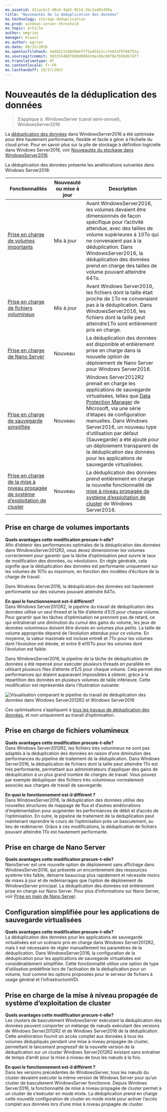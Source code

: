 ```yaml
---
ms.assetid: d11acbc2-40c6-4ab2-9514-2bc3ad81499a
title: "Nouveautés de la déduplication des données"
ms.technology: storage-deduplication
ms.prod: windows-server-threshold
ms.topic: article
author: wmgries
manager: klaasl
ms.author: wgries
ms.date: 09/15/2016
ms.openlocfilehash: 4a69221548d9defff5a45413ccfe824f9788755a
ms.sourcegitcommit: 583355400f6b0d880dc0ac6bc06f0efb50d674f7
ms.translationtype: HT
ms.contentlocale: fr-FR
ms.lasthandoff: 10/17/2017
---
```

# <a name="whats-new-in-data-deduplication"></a>Nouveautés de la déduplication des données

> S’applique à: WindowsServer (canal semi-annuel), WindowsServer2016

La [déduplication des données](overview.md) dans WindowsServer2016 a été optimisée pour être hautement performante, flexible et facile à gérer à l’échelle du cloud privé. Pour en savoir plus sur la pile de stockage à définition logicielle dans Windows Server2016, voir [Nouveautés du stockage dans WindowsServer2016](../whats-new-in-storage.md).

La déduplication des données présente les améliorations suivantes dans Windows Server2016:

| Fonctionnalités | Nouveauté ou mise à jour | Description |
|---------------|----------------|-------------|
| [Prise en charge de volumes importants](whats-new.md#large-volume-support) | Mis à jour | Avant WindowsServer2016, les volumes devaient être dimensionnés de façon spécifique pour l’activité attendue, avec des tailles de volume supérieures à 10To qui ne convenaient pas à la déduplication. Dans WindowsServer2016, la déduplication des données prend en charge des tailles de volume pouvant atteindre 64To. |
| [Prise en charge de fichiers volumineux](whats-new.md#large-file-support) | Mis à jour | Avant Windows Server2016, les fichiers dont la taille était proche de 1To ne convenaient pas à la déduplication. Dans WindowsServer2016, les fichiers dont la taille peut atteindre1To sont entièrement pris en charge. |
| [Prise en charge de Nano Server](whats-new.md#nano-server-support) | Nouveau | La déduplication des données est disponible et entièrement prise en charge dans la nouvelle option de déploiement de Nano Server pour Windows Server2016. |
| [Prise en charge de sauvegarde simplifiée](whats-new.md#simple-backup-support) | Nouveau | Windows Server2012R2 prenait en charge les applications de sauvegarde virtualisées, telles que [Data Protection Manager](https://technet.microsoft.com/library/hh758173.aspx) de Microsoft, via une série d’étapes de configuration manuelles. Dans Windows Server2016, un nouveau type d’utilisation par défaut (Sauvegarde) a été ajouté pour un déploiement transparent de la déduplication des données pour les applications de sauvegarde virtualisées.|
| [Prise en charge de la mise à niveau propagée de système d’exploitation de cluster](whats-new.md#cluster-upgrade-support) | Nouveau | La déduplication des données prend entièrement en charge la nouvelle fonctionnalité de [mise à niveau propagée de système d’exploitation de cluster](../..//failover-clustering/cluster-operating-system-rolling-upgrade.md) de Windows Server2016. |

## <a name="large-volume-support"></a>Prise en charge de volumes importants

**Quels avantages cette modification procure-t-elle?**  
Afin d’obtenir des performances optimales de la déduplication des données dans WindowsServer2012R2, vous devez dimensionner les volumes correctement pour garantir que la tâche d’optimisation peut suivre le taux de modification des données, ou «évolution». En règle générale, cela signifie que la déduplication des données est performante uniquement sur les volumes de 10To au maximum, en fonction des modèles d’écriture de la charge de travail.

Dans Windows Server2016, la déduplication des données est hautement performante sur des volumes pouvant atteindre 64To.

**En quoi le fonctionnement est-il différent?**  
Dans Windows Server2012R2, le pipeline du travail de déduplication des données utilise un seul thread et la file d’attente d’E/S pour chaque volume. Pour garantir que les tâches d’optimisation ne prennent pas de retard, ce qui entraînerait une diminution du cumul des gains du volume, les jeux de données volumineux doivent être divisés en volumes plus petits. La taille de volume appropriée dépend de l’évolution attendue pour ce volume. En moyenne, la valeur maximale est incluse entre6 et 7To pour les volumes dont l’évolution est élevée, et entre 9 et10To pour les volumes dont l’évolution est faible.

Dans WindowsServer2016, le pipeline de la tâche de déduplication de données a été repensé pour exécuter plusieurs threads en parallèle en utilisant plusieurs files d’attente d’E/S pour chaque volume. Cela permet des performances qui étaient auparavant impossibles à obtenir, grâce à la répartition des données en plusieurs volumes de taille inférieure. Cette modification est représentée dans l’illustration suivante:

![Visualisation comparant le pipeline du travail de déduplication des données dans Windows Server2012R2 et Windows Server2016](media/server-2016-dedup-job-pipeline.png)

Ces optimisations s’appliquent à [tous les travaux de déduplication des données](understand.md#job-info), et non uniquement au travail d’optimisation.

## <a name="large-file-support"></a>Prise en charge de fichiers volumineux
**Quels avantages cette modification procure-t-elle?**  
Dans Windows Server2012R2, les fichiers très volumineux ne sont pas adaptés à la déduplication des données en raison d’une diminution des performances du pipeline de traitement de la déduplication. Dans Windows Server2016, la déduplication de fichiers dont la taille peut atteindre 1To est très performante, permettant aux administrateurs d’appliquer des gains de déduplication à un plus grand nombre de charges de travail. Vous pouvez par exemple dédupliquer des fichiers très volumineux normalement associés aux charges de travail de sauvegarde.

**En quoi le fonctionnement est-il différent ?**  
Dans WindowsServer2016, la déduplication des données utilise des nouvelles structures de mappage de flux et d’autres améliorations d’implémentation pour augmenter les performances de débit et d’accès de l’optimisation. En outre, le pipeline de traitement de la déduplication peut maintenant reprendre le cours de l’optimisation près un basculement, au lieu de redémarrer. Grâce à ces modifications, la déduplication de fichiers pouvant atteindre 1To est hautement performante.

## <a name="nano-server-support"></a>Prise en charge de Nano Server
**Quels avantages cette modification procure-t-elle?**  
NanoServer est une nouvelle option de déploiement sans affichage dans WindowsServer2016, qui présente un encombrement des ressources système très faible, démarre beaucoup plus rapidement et nécessite moins de mises à jour et de redémarrages que l’option de déploiement de WindowsServer principal. La déduplication des données est entièrement prise en charge sur Nano Server. Pour plus d’informations sur Nano Server, voir [Prise en main de Nano Server](../../get-started/getting-started-with-nano-server.md).

## <a name="simple-backup-support">Configuration simplifiée pour les applications de sauvegarde virtualisées</a>
**Quels avantages cette modification procure-t-elle?**  
La déduplication des données pour les applications de sauvegarde virtualisées est un scénario pris en charge dans Windows Server2012R2, mais il est nécessaire de régler manuellement les paramètres de la déduplication. Dans WindowsServer2016, la configuration de la déduplication pour les applications de sauvegarde virtualisées est considérablement simplifiée. Cette fonctionnalité utilise une option de type d’utilisation prédéfinie lors de l’activation de la déduplication pour un volume, tout comme les options proposées pour le serveur de fichiers à usage général et l’infrastructureVDI.

## <a name="cluster-upgrade-support">Prise en charge de la mise à niveau propagée de système d’exploitation de cluster</a>
**Quels avantages cette modification procure-t-elle?**  
Les clusters de basculement WindowsServer exécutant la déduplication des données peuvent comporter un mélange de nœuds exécutant des versions de Windows Server2012R2 et de Windows Server2016 de la déduplication. Cette amélioration fournit un accès complet aux données à tous les volumes dédupliqués pendant une mise à niveau propagée de cluster, permettant le lancement progressif de la nouvelle version de la déduplication sur un cluster Windows Server2012R2 existant sans entraîner de temps d’arrêt pour la mise à niveau de tous les nœuds à la fois.

**En quoi le fonctionnement est-il différent ?**<br />
Dans les versions précédentes de WindowsServer, tous les nœuds du cluster devaient exécuter la même version de Windows Server pour qu’un cluster de basculement WindowsServer fonctionne. Depuis Windows Server2016, la fonctionnalité de mise à niveau propagée de cluster permet à un cluster de s’exécuter en mode mixte. La déduplication prend en charge cette nouvelle configuration de cluster en mode mixte pour activer l’accès complet aux données lors d’une mise à niveau propagée de cluster.
